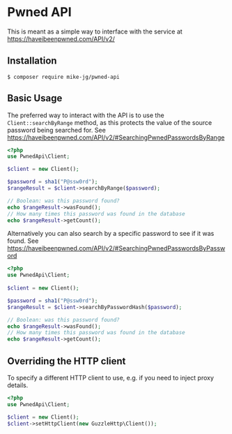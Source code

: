 # Pwned API

This is meant as a simple way to interface with the service at https://haveibeenpwned.com/API/v2/

## Installation

```
$ composer require mike-jg/pwned-api
```

## Basic Usage

The preferred way to interact with the API is to use the `Client::searchByRange` 
method, as this protects the value of the source password being searched for. 
See https://haveibeenpwned.com/API/v2/#SearchingPwnedPasswordsByRange

```php
<?php
use PwnedApi\Client;

$client = new Client();

$password = sha1("P@ssw0rd");
$rangeResult = $client->searchByRange($password);

// Boolean: was this password found?
echo $rangeResult->wasFound();
// How many times this password was found in the database
echo $rangeResult->getCount();
```

Alternatively you can also search by a specific password to see if it was found.
See https://haveibeenpwned.com/API/v2/#SearchingPwnedPasswordsByPassword

```php
<?php
use PwnedApi\Client;
   
$client = new Client();

$password = sha1("P@ssw0rd");
$rangeResult = $client->searchByPasswordHash($password);

// Boolean: was this password found?
echo $rangeResult->wasFound();
// How many times this password was found in the database
echo $rangeResult->getCount();
```

## Overriding the HTTP client

To specify a different HTTP client to use, e.g. if you need to inject proxy details.

```php
<?php
use PwnedApi\Client;

$client = new Client();
$client->setHttpClient(new GuzzleHttp\Client());
```